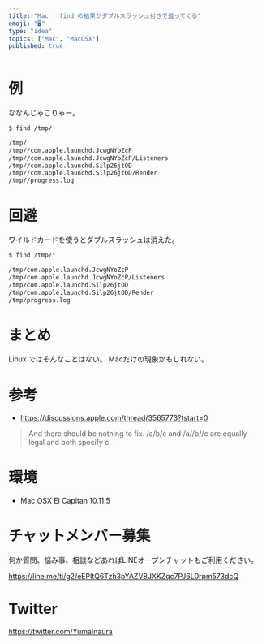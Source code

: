 ```yaml
---
title: "Mac | find の結果がダブルスラッシュ付きで返ってくる"
emoji: "🖥"
type: "idea"
topics: ["Mac", "MacOSX"]
published: true
---
```



# 例

ななんじゃこりゃー。

```bash
$ find /tmp/       

/tmp/
/tmp//com.apple.launchd.JcwgNYoZcP
/tmp//com.apple.launchd.JcwgNYoZcP/Listeners
/tmp//com.apple.launchd.Silp26jtOD
/tmp//com.apple.launchd.Silp26jtOD/Render
/tmp//progress.log
```

# 回避

ワイルドカードを使うとダブルスラッシュは消えた。

```bash
$ find /tmp/*

/tmp/com.apple.launchd.JcwgNYoZcP
/tmp/com.apple.launchd.JcwgNYoZcP/Listeners
/tmp/com.apple.launchd.Silp26jtOD
/tmp/com.apple.launchd.Silp26jtOD/Render
/tmp/progress.log
```

# まとめ

Linux ではそんなことはない。
Macだけの現象かもしれない。

# 参考

- https://discussions.apple.com/thread/3565773?tstart=0

>And there should be nothing to fix. 
>/a/b/c and /a//b//c are equally legal and both specify c. 


# 環境

- Mac OSX El Capitan 10.11.5








<!-- Update From Qiita API -->

# チャットメンバー募集


何か質問、悩み事、相談などあればLINEオープンチャットもご利用ください。

https://line.me/ti/g2/eEPltQ6Tzh3pYAZV8JXKZqc7PJ6L0rpm573dcQ





# Twitter


https://twitter.com/YumaInaura


<!-- Update From Qiita API -->


